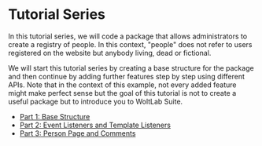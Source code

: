 # Tutorial Series

In this tutorial series, we will code a package that allows administrators to create a registry of people.
In this context, "people" does not refer to users registered on the website but anybody living, dead or fictional.

We will start this tutorial series by creating a base structure for the package and then continue by adding further features step by step using different APIs.
Note that in the context of this example, not every added feature might make perfect sense but the goal of this tutorial is not to create a useful package but to introduce you to WoltLab Suite.

- [Part 1: Base Structure](tutorial_tutorial-series_part-1-base-structure.md)
- [Part 2: Event Listeners and Template Listeners](tutorial_tutorial-series_part-2-event-listeners-and-template-listeners.md)
- [Part 3: Person Page and Comments](tutorial_tutorial-series_part-3-person-page-and-comments.md)

